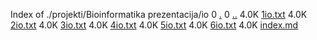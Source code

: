 Index of ./projekti/Bioinformatika prezentacija/io
0 [.](.)
0 [..](..)
4.0K [1io.txt](1io.txt)
4.0K [2io.txt](2io.txt)
4.0K [3io.txt](3io.txt)
4.0K [4io.txt](4io.txt)
4.0K [5io.txt](5io.txt)
4.0K [6io.txt](6io.txt)
4.0K [index.md](index.md)
